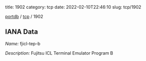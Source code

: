 title: 1902
category: tcp
date: 2022-02-10T22:46:10
slug: tcp/1902

[portdb](/) / [tcp](/category/tcp.html) / 1902


## IANA Data

_Name:_ fjicl-tep-b

_Description:_ Fujitsu ICL Terminal Emulator Program B

